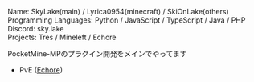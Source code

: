 Name: SkyLake(main) / Lyrica0954(minecraft) / SkiOnLake(others)  
Programming Languages: Python / JavaScript / TypeScript / Java / PHP  
Discord: sky.lake  
Projects: Tres / Mineleft / Echore

PocketMine-MPのプラグイン開発をメインでやってます
- PvE ([Echore](https://github.com/Echore-Server))
